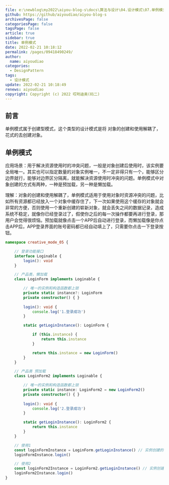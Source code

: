 ```yaml
---
file: e:\newblog\my2022\aiyou-blog-s\docs\算法与设计\04.设计模式\07.单例模式.md
github: https://github/aiyoudiao/aiyou-blog-s
archivesPage: false
categoriesPage: false
tagsPage: false
article: true
sidebar: true
title: 单例模式
date: 2022-02-21 10:18:12
permalink: /pages/09418490249/
author: 
  name: aiyoudiao
categories: 
  - DesignPattern
tags: 
  - 设计模式
update: 2022-02-21 10:18:49
renews: aiyoudiao
copyright: Copyright (c) 2022 哎哟迪奥(码二)
---
```


## 前言

单例模式属于创建型模式，这个类型的设计模式是将 对象的创建和使用解耦了，花式的去创建对象。

## 单例模式

应用场景：用于解决资源使用时的冲突问题，一般是对象创建后使用时，该实例要全局唯一。其实也可以指定数量的对象实例唯一，不一定非得只有一个，能够区分边界就行，能够对边界区分隔离，就能解决资源使用时冲突的问题。单例模式中对象创建的方式有两种，一种是预加载，另一种是懒加载。

理解：对象的创建和使用解耦了，单例模式适用于使用对象时资源冲突的问题，比如所有资源都已经放入一个对象中缓存住了，下一次如果使用这个缓存的对象就会非常的方便，否则使用一个重新创建的崭新对象，就会丢失之间的数据记录，造成系统不稳定，就像你已经登录过了，假使你之后的每一次操作都要再进行登录，那用户会觉得很烦恼。预加载就像点击一个APP后自动进行登录，而懒加载像是你点击APP后，APP登录界面的账号密码都已经自动填上了，只需要你点击一下登录按钮。

```ts
namespace creative_mode_05 {

    // 登录功能接口
    interface Loginable {
        login(): void
    }

    // 产品类，懒加载
    class LoginForm implements Loginable {

        // 唯一的实例和构造函数都上锁
        private static instance?: LoginForm
        private constructor() { }
      
        login(): void {
            console.log('1.登录成功')
        }

        static getLoginInstance(): LoginForm {

            if (this.instance) {
                return this.instance
            }

            return this.instance = new LoginForm()
        }
    }

    // 产品类 预加载
    class LoginForm2 implements Loginable {

        // 唯一的实例和构造函数都上锁
        private static instance: LoginForm2 = new LoginForm2()
        private constructor() { }
      
        login(): void {
            console.log('2.登录成功')
        }

        static getLoginInstance(): LoginForm2 {
            return this.instance
        }
    }

    // 使用1
    const loginFormInstance = LoginForm.getLoginInstance() // 实例创建的时机在第一次获取实例时，第一次获取才会创建，
    loginFormInstance.login()

    // 使用2
    const loginForm2Instance = LoginForm2.getLoginInstance() // 实例创建的时机在这个LoginForm2的class被加载时
    loginForm2Instance.login()
}

```
